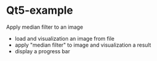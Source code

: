 # Qt5-example
Apply median filter to an image

  - load and visualization an image from file
  - apply "median filter" to image and visualization a result
  - display a progress bar
